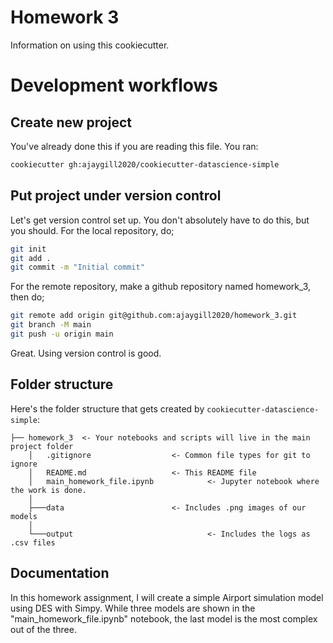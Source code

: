 # Homework 3

Information on using this cookiecutter. 

Development workflows
=======================

Create new project
----------------------

You've already done this if you are reading this file. You ran:

```bash
cookiecutter gh:ajaygill2020/cookiecutter-datascience-simple
```

Put project under version control
---------------------------------

Let's get version control set up. You don't absolutely have to do this, but you should. For the local repository, do;

```bash
git init
git add .
git commit -m "Initial commit"
```

For the remote repository, make a github repository named homework_3, then do;

```bash
git remote add origin git@github.com:ajaygill2020/homework_3.git
git branch -M main
git push -u origin main
```

Great. Using version control is good.


Folder structure
-----------------

Here's the folder structure that gets created by `cookiecutter-datascience-simple`:

	├── homework_3	<- Your notebooks and scripts will live in the main project folder
		│   .gitignore					<- Common file types for git to ignore
		│   README.md					<- This README file
		│   main_homework_file.ipynb			<- Jupyter notebook where the work is done.
		│
		├───data						<- Includes .png images of our models
		│
		└───output								<- Includes the logs as .csv files



Documentation
--------------

In this homework assignment, I will create a simple Airport simulation model using DES with Simpy. While three models are shown in the "main_homework_file.ipynb" notebook, the last model is the most complex out of the three.  



